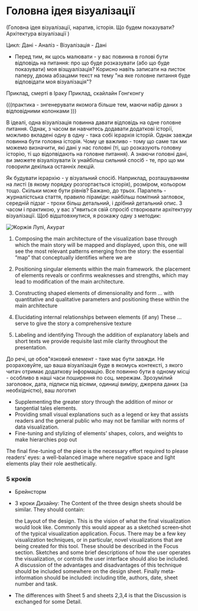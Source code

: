 # Головна ідея візуалізації
(Головна ідея візуалізації, наратив, історія. Що будем показувати? Архітектура візуалізації )

Цикл:
Дані - Аналіз - Візуалізація - Дані


- Перед тим, як щось малювати - у вас повинна в голові бути відповідь на питання: про що буде розказувати (або що буде показувати) моя візщуалізація?
Корисно навіть записати на листок паперу, двома абзацами текст на тему "на яке головне питання буде відповідати моя візуалізація"?

Приклад, смерті в Іраку
Приклад, скайлайн Гонгконгу

(((практика - знгенерувати якомога більше тем, маючи набір даних з відповідними колонками )))

В ідеалі, одна візуалізація повинна давати відповідь на одне головне питання.  Однак, з часом ви навчитесь додавати додаткові історії,
можливо вкладені одну в одну - така собі ієрархія історій. Однак завжди повинна бути головна історія. Чому це важливо - тому що саме 
так ми можемо визначити, які дані у нас головні (ті, що розказують головну історію, ті що відопвідають на головне питання). А знаючи головні дані,
ви зможете візуалізувати їх унайбільш сильний спосіб - те, про що ми говорили декілька останніх лекцій.

Як будувати ієрархію - у візуальний спосіб. Наприклад, розташуванням на листі (в якому порядку розгортається історія), розміром, кольором тощо. Скільки може бути рівнів? Бажано, до трьох. Паралель - журналістська стаття, правило піраміди: найбільш помітний загловок, середній підзаг - трохи більш детальний, і дрібний детальний опис. З часом і практикою, у вас з"явиться свій спросіб створювати архітектуру візуалізації. Щоб відштовхнутися, я розкажу одну з методик:

![Жоржія Лупі, Акурат](https://d262ilb51hltx0.cloudfront.net/max/2000/1*MXSvw4G8z9qE0kPAxhSqhg.jpeg)

1. Composing the main architecture of the visualization
base through which the main story will be mapped and displayed, upon this, one will see the most relevant patterns emerging from the story: the essential “map” that conceptually identifies where we are

2. Positioning singular elements within the main framework.
the placement of elements reveals or confirms weaknesses and strengths, which may lead to modification of the main architecture.

3. Constructing shaped elements of dimensionality and form
...  with quantitative and qualitative parameters and positioning these within the main architecture

4. Elucidating internal relationships between elements (if any)
These ... serve to give the story a comprehensive texture

5. Labeling and identifying
Through the addition of explanatory labels and short texts we provide requisite last mile clarity throughout the presentation.

До речі, це обов"язковий елемент - таке має бути завжди. Не розраховуйте, що ваша візуалізація буде в якомусь контексті, з якого читач отримає додаткову інформацію. Все повинно бути в одному місці - особливо в наші часи поширення по соц. мережам. Зрозумілий заголовок, дата, підписи під вісями, одиниці виміру, джерела даних (за необхідністю), ваш логотип


- Supplementing the greater story through the addition of minor or tangential tales elements.
- Providing small visual explanations such as a legend or key that assists readers and the general public who may not be familiar with norms of data visualization.
- Fine-tuning and stylizing of elements’ shapes, colors, and weights to make hierarchies pop out

The final fine-tuning of the piece is the necessary effort
required to please readers’ eyes:
a well-balanced image where negative space and light elements
play their role aesthetically.

### 5 кроків
* Брейнсторм
* 3 кроки Дизайну: The Content of the three design sheets should be similar. They should contain: 

    the Layout of the design. This is the vision of what the final visualization would look like. Commonly this would appear as a sketched screen‐shot of the typical visualization application.
    Focus. There may be a few key visualization techniques, or in particular, novel visualizations that are being created for this tool. These should be described in the Focus section.
    Sketches and some brief descriptions of how the user operates the visualization, or controls the user interface should also be included.
    A discussion of the advantages and disadvantages of this technique should be included somewhere on the design sheet.
    Finally meta‐information should be included: including title, authors, date, sheet number and task.
*  The differences with Sheet 5 and sheets 2,3,4 is that the Discussion is exchanged for some Detail.






